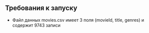 ## Требования к запуску
* Файл данных movies.csv имеет 3 поля (movieId, title, genres) и содержит 9743 записи
